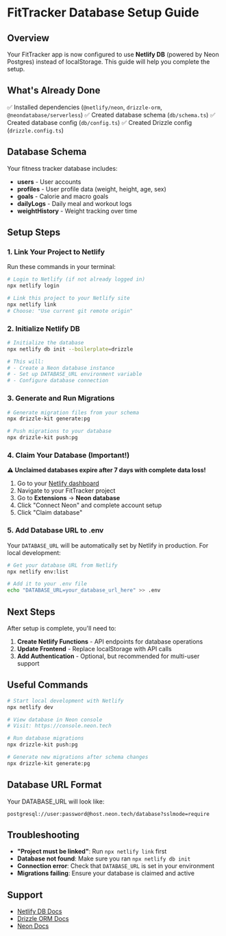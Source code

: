 # FitTracker Database Setup Guide

## Overview

Your FitTracker app is now configured to use **Netlify DB** (powered by Neon Postgres) instead of localStorage. This guide will help you complete the setup.

## What's Already Done

✅ Installed dependencies (`@netlify/neon`, `drizzle-orm`, `@neondatabase/serverless`)
✅ Created database schema (`db/schema.ts`)
✅ Created database config (`db/config.ts`)
✅ Created Drizzle config (`drizzle.config.ts`)

## Database Schema

Your fitness tracker database includes:

- **users** - User accounts
- **profiles** - User profile data (weight, height, age, sex)
- **goals** - Calorie and macro goals
- **dailyLogs** - Daily meal and workout logs
- **weightHistory** - Weight tracking over time

## Setup Steps

### 1. Link Your Project to Netlify

Run these commands in your terminal:

```bash
# Login to Netlify (if not already logged in)
npx netlify login

# Link this project to your Netlify site
npx netlify link
# Choose: "Use current git remote origin"
```

### 2. Initialize Netlify DB

```bash
# Initialize the database
npx netlify db init --boilerplate=drizzle

# This will:
# - Create a Neon database instance
# - Set up DATABASE_URL environment variable
# - Configure database connection
```

### 3. Generate and Run Migrations

```bash
# Generate migration files from your schema
npx drizzle-kit generate:pg

# Push migrations to your database
npx drizzle-kit push:pg
```

### 4. Claim Your Database (Important!)

**⚠️ Unclaimed databases expire after 7 days with complete data loss!**

1. Go to your [Netlify dashboard](https://app.netlify.com)
2. Navigate to your FitTracker project
3. Go to **Extensions** → **Neon database**
4. Click "Connect Neon" and complete account setup
5. Click "Claim database"

### 5. Add Database URL to .env

Your `DATABASE_URL` will be automatically set by Netlify in production. For local development:

```bash
# Get your database URL from Netlify
npx netlify env:list

# Add it to your .env file
echo "DATABASE_URL=your_database_url_here" >> .env
```

## Next Steps

After setup is complete, you'll need to:

1. **Create Netlify Functions** - API endpoints for database operations
2. **Update Frontend** - Replace localStorage with API calls
3. **Add Authentication** - Optional, but recommended for multi-user support

## Useful Commands

```bash
# Start local development with Netlify
npx netlify dev

# View database in Neon console
# Visit: https://console.neon.tech

# Run database migrations
npx drizzle-kit push:pg

# Generate new migrations after schema changes
npx drizzle-kit generate:pg
```

## Database URL Format

Your DATABASE_URL will look like:
```
postgresql://user:password@host.neon.tech/database?sslmode=require
```

## Troubleshooting

- **"Project must be linked"**: Run `npx netlify link` first
- **Database not found**: Make sure you ran `npx netlify db init`
- **Connection error**: Check that `DATABASE_URL` is set in your environment
- **Migrations failing**: Ensure your database is claimed and active

## Support

- [Netlify DB Docs](https://docs.netlify.com/build/data-and-storage/netlify-db/)
- [Drizzle ORM Docs](https://orm.drizzle.team/docs/overview)
- [Neon Docs](https://neon.tech/docs/introduction)
